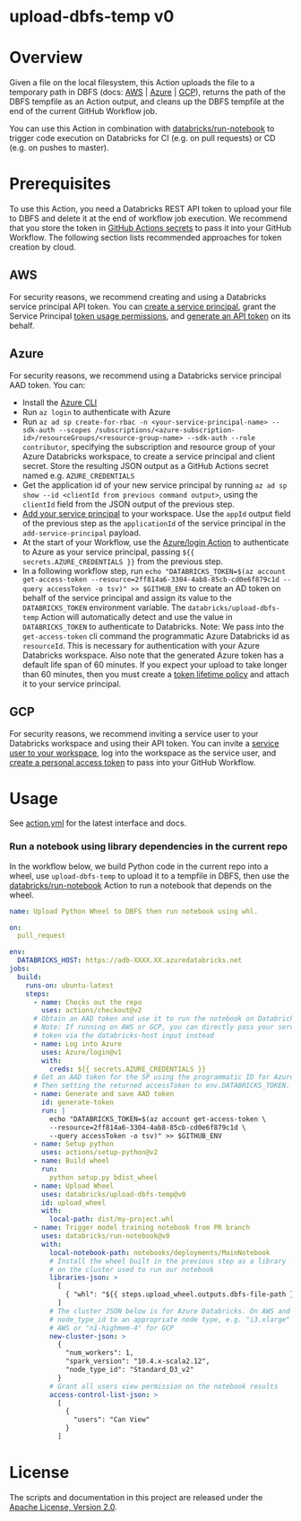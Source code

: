 # upload-dbfs-temp v0

# Overview
Given a file on the local filesystem, this Action uploads the file to a temporary path in 
DBFS (docs:
[AWS](https://docs.databricks.com/data/databricks-file-system.html) |
[Azure](https://docs.microsoft.com/en-us/azure/databricks/data/databricks-file-system) |
[GCP](https://docs.gcp.databricks.com/data/databricks-file-system.html)), returns the
path of the DBFS tempfile as an Action output, and cleans up the DBFS tempfile at the end of the current
GitHub Workflow job.

You can use this Action in combination with [databricks/run-notebook](https://github.com/databricks/run-notebook) to 
trigger code execution on Databricks for CI (e.g. on pull requests) or CD (e.g. on pushes to master).
  
# Prerequisites
To use this Action, you need a Databricks REST API token to upload your file to DBFS and delete it at the end of 
workflow job execution. We recommend that you store the token in [GitHub Actions secrets](https://docs.github.com/en/actions/security-guides/encrypted-secrets)
to pass it into your GitHub Workflow. The following section lists recommended approaches for token creation by cloud.

## AWS
For security reasons, we recommend creating and using a Databricks service principal API token. You can
[create a service principal](https://docs.databricks.com/dev-tools/api/latest/scim/scim-sp.html#create-service-principal),
grant the Service Principal
[token usage permissions](https://docs.microsoft.com/en-us/azure/databricks/administration-guide/access-control/tokens#control-who-can-use-or-create-tokens),
and [generate an API token](https://docs.databricks.com/dev-tools/api/latest/token-management.html#operation/create-obo-token) on its behalf.

## Azure
For security reasons, we recommend using a Databricks service principal AAD token.
You can:
* Install the [Azure CLI](https://docs.microsoft.com/en-us/cli/azure/install-azure-cli)
* Run `az login` to authenticate with Azure
* Run `az ad sp create-for-rbac -n <your-service-principal-name> --sdk-auth --scopes /subscriptions/<azure-subscription-id>/resourceGroups/<resource-group-name> --sdk-auth --role contributor`,
  specifying the subscription and resource group of your Azure Databricks workspace, to create a service principal and client secret.
  Store the resulting JSON output as a GitHub Actions secret named e.g. `AZURE_CREDENTIALS`
* Get the application id of your new service principal by running `az ad sp show --id <clientId from previous command output>`, using
  the `clientId` field from the JSON output of the previous step.
* [Add your service principal](https://docs.microsoft.com/en-us/azure/databricks/dev-tools/api/latest/scim/scim-sp#add-service-principal) to your workspace. Use the
  `appId` output field of the previous step as the `applicationId` of the service principal in the `add-service-principal` payload.
* At the start of your Workflow, use the [Azure/login Action](https://github.com/Azure/login) to authenticate to Azure
  as your service principal, passing `${{ secrets.AZURE_CREDENTIALS }}` from the previous step.
* In a following workflow step, run `echo "DATABRICKS_TOKEN=$(az account get-access-token --resource=2ff814a6-3304-4ab8-85cb-cd0e6f879c1d --query accessToken -o tsv)" >> $GITHUB_ENV`
  to create an AD token on behalf of the service principal and assign its value to the `DATABRICKS_TOKEN` environment variable. The
  `databricks/upload-dbfs-temp` Action will automatically detect and use the value in `DATABRICKS_TOKEN` to authenticate
  to Databricks. Note: We pass into the `get-access-token` cli command the programmatic Azure Databricks id as `resourceId`.
  This is necessary for authentication with your Azure Databricks workspace. Also note that the generated Azure token has a default life span of 60 minutes.
  If you expect your upload to take longer than 60 minutes, then you must create a [token lifetime policy](https://docs.microsoft.com/en-us/azure/active-directory/develop/configure-token-lifetimes)
  and attach it to your service principal.

## GCP
For security reasons, we recommend inviting a service user to your Databricks workspace and using their API token.
You can invite a [service user to your workspace](https://docs.gcp.databricks.com/administration-guide/users-groups/users.html#add-a-user),
log into the workspace as the service user, and [create a personal access token](https://docs.gcp.databricks.com/dev-tools/api/latest/authentication.html) 
to pass into your GitHub Workflow.

# Usage

See [action.yml](action.yml) for the latest interface and docs.

### Run a notebook using library dependencies in the current repo
In the workflow below, we build Python code in the current repo into a wheel, use ``upload-dbfs-temp`` to upload it to
a tempfile in DBFS, then use the [databricks/run-notebook](https://github.com/databricks/run-notebook) Action to run a
notebook that depends on the wheel.

```yaml
name: Upload Python Wheel to DBFS then run notebook using whl.

on:
  pull_request

env:
  DATABRICKS_HOST: https://adb-XXXX.XX.azuredatabricks.net
jobs:
  build:
    runs-on: ubuntu-latest
    steps:
      - name: Checks out the repo
        uses: actions/checkout@v2
      # Obtain an AAD token and use it to run the notebook on Databricks
      # Note: If running on AWS or GCP, you can directly pass your service principal
      # token via the databricks-host input instead
      - name: Log into Azure
        uses: Azure/login@v1
        with:
          creds: ${{ secrets.AZURE_CREDENTIALS }}
      # Get an AAD token for the SP using the programmatic ID for Azure Databricks as resourceId.
      # Then setting the returned accessToken to env.DATABRICKS_TOKEN.
      - name: Generate and save AAD token
        id: generate-token
        run: |
          echo "DATABRICKS_TOKEN=$(az account get-access-token \
          --resource=2ff814a6-3304-4ab8-85cb-cd0e6f879c1d \
          --query accessToken -o tsv)" >> $GITHUB_ENV
      - name: Setup python
        uses: actions/setup-python@v2
      - name: Build wheel
        run:
          python setup.py bdist_wheel
      - name: Upload Wheel
        uses: databricks/upload-dbfs-temp@v0
        id: upload_wheel
        with:
          local-path: dist/my-project.whl
      - name: Trigger model training notebook from PR branch
        uses: databricks/run-notebook@v0
        with:
          local-notebook-path: notebooks/deployments/MainNotebook
          # Install the wheel built in the previous step as a library
          # on the cluster used to run our notebook
          libraries-json: >
            [
              { "whl": "${{ steps.upload_wheel.outputs.dbfs-file-path }}" }
            ]
          # The cluster JSON below is for Azure Databricks. On AWS and GCP, set
          # node_type_id to an appropriate node type, e.g. "i3.xlarge" for
          # AWS or "n1-highmem-4" for GCP
          new-cluster-json: >
            {
              "num_workers": 1,
              "spark_version": "10.4.x-scala2.12",
              "node_type_id": "Standard_D3_v2"
            }
          # Grant all users view permission on the notebook results
          access-control-list-json: >
            [
              {
                "users": "Can View"
              }
            ]
```

# License

The scripts and documentation in this project are released under the [Apache License, Version 2.0](LICENSE).
